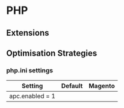 # PHP

## Extensions

## Optimisation Strategies 
### php.ini settings
| Setting         | Default | Magento |
|:---------------:|:-------:|:-------:|
| apc.enabled = 1 |
